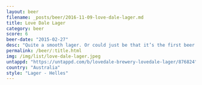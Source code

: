 ```yaml
---
layout: beer
filename: _posts/beer/2016-11-09-love-dale-lager.md
title: Love Dale Lager
category: beer
score: 6
beer-date: "2015-02-27"
desc: "Quite a smooth lager. Or could just be that it’s the first beer on Friday"
permalink: /beer/:title.html
img: /img/list/love-dale-lager.jpeg
untappd: "https://untappd.com/b/lovedale-brewery-lovedale-lager/876824"
country: "Australia"
style: "Lager - Helles"
---
```


